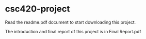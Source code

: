 # csc420-project
Read the readme.pdf document to start downloading this project.

The introduction and final report of this project is in Final Report.pdf
